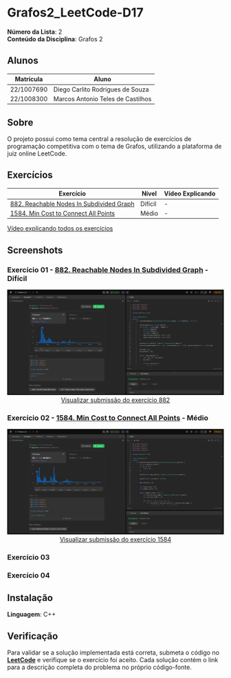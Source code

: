 # Grafos2_LeetCode-D17

**Número da Lista**: 2<br>
**Conteúdo da Disciplina**: Grafos 2<br>

## Alunos
|Matrícula | Aluno |
| -- | -- |
| 22/1007690  |  Diego Carlito Rodrigues de Souza  |
| 22/1008300  |  Marcos Antonio Teles de Castilhos |

## Sobre 
O projeto possui como tema central a resolução de exercícios de programação competitiva com o tema de Grafos, utilizando a plataforma de juiz online LeetCode.

## Exercícios

| Exercício | Nível  | Vídeo Explicando |
|---------|--------|------------------|
| [882. Reachable Nodes In Subdivided Graph](https://leetcode.com/problems/reachable-nodes-in-subdivided-graph/description/) | Difícil | - |
| [1584. Min Cost to Connect All Points](https://leetcode.com/problems/min-cost-to-connect-all-points/description/) | Médio | - |

[Vídeo explicando todos os exercícios]()

## Screenshots

### Exercício 01 - [882. Reachable Nodes In Subdivided Graph](https://github.com/projeto-de-algoritmos-2025/Grafos2_LeetCode-D17/blob/master/882_Reachable_Nodes_In_Subdivided_Graph/solution.cpp) - Difícil

<div align="center">
  <img src="882_Reachable_Nodes_In_Subdivided_Graph/image.png" alt="Submissão LeetCode 882" />
  <br/>
  <a href="https://leetcode.com/problems/reachable-nodes-in-subdivided-graph/submissions/1778556100">
    Visualizar submissão do exercício 882
  </a>
</div>

### Exercício 02 - [1584. Min Cost to Connect All Points](https://github.com/projeto-de-algoritmos-2025/Grafos2_LeetCode-D17/blob/master/1584_Min_Cost_to_Connect_All_Points/solution.cpp) - Médio

<div align="center">
  <img src="1584_Min_Cost_to_Connect_All_Points/image.png" alt="Submissão LeetCode 1584" />
  <br/>
  <a href="https://leetcode.com/problems/min-cost-to-connect-all-points/submissions/1778566943">
    Visualizar submissão do exercício 1584
  </a>
</div>

### Exercício 03

### Exercício 04

## Instalação 
**Linguagem**: C++<br>

## Verificação

Para validar se a solução implementada está correta, submeta o código no **[LeetCode](https://leetcode.com/)** e verifique se o exercício foi aceito. Cada solução contém o link para a descrição completa do problema no próprio código-fonte.
